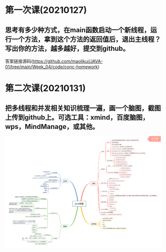 # 第一次课(20210127)

## 思考有多少种方式，在main函数启动一个新线程，运行一个方法，拿到这个方法的返回值后，退出主线程？写出你的方法，越多越好，提交到github。

答案链接源码(https://github.com/maolikui/JAVA-01/tree/main/Week_04/code/conc-homework)

# 第二次课(20210131)

## 把多线程和并发相关知识梳理一遍，画一个脑图，截图上传到github上。可选工具：xmind，百度脑图，wps，MindManage，或其他。

![Java并发](images/Java并发.png)